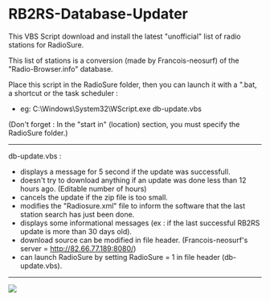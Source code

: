 # RB2RS-Database-Updater
This VBS Script download and install the latest "unofficial" list of radio stations for RadioSure.

This list of stations is a conversion (made by Francois-neosurf) of the "Radio-Browser.info" database.

Place this script in the RadioSure folder, then you can launch it with a ".bat, a shortcut or the task scheduler :

* eg: C:\Windows\System32\WScript.exe db-update.vbs

(Don't forget : In the "start in" (location) section, you must specify the RadioSure folder.)

_______________________________
db-update.vbs : 
* displays a message for 5 second if the update was successfull.
* doesn't try to download anything if an update was done less than 12 hours ago. (Editable number of hours)
* cancels the update if the zip file is too small.
* modifies the "Radiosure.xml" file to inform the software that the last station search has just been done. 
* displays some informational messages (ex : if the last successful RB2RS update is more than 30 days old).
* download source can be modified in file header. (Francois-neosurf's server = http://82.66.77.189:8080/)
* can launch RadioSure by setting RadioSure = 1 in file header (db-update.vbs).
_______________________________

![](https://www.zupimages.net/up/22/19/5djq.png)
